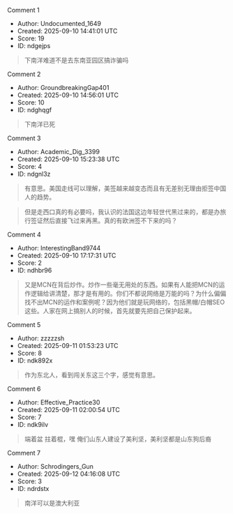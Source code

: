 Comment 1

- Author: Undocumented_1649
- Created: 2025-09-10 14:41:01 UTC
- Score: 19
- ID: ndgejps

> 下南洋难道不是去东南亚园区搞诈骗吗

Comment 2

- Author: GroundbreakingGap401
- Created: 2025-09-10 14:56:01 UTC
- Score: 10
- ID: ndghqgf

> 下南洋已死

Comment 3

- Author: Academic_Dig_3399
- Created: 2025-09-10 15:23:38 UTC
- Score: 4
- ID: ndgnl3z

> 有意思。美国走线可以理解，美签越来越变态而且有无差别无理由拒签中国人的趋势。

> 但是走西口真的有必要吗，我认识的法国这边年轻世代黑过来的，都是办旅行签证然后直接飞过来再黑。真的有欧洲签不下来的吗？

Comment 4

- Author: InterestingBand9744
- Created: 2025-09-10 17:17:31 UTC
- Score: 2
- ID: ndhbr96

> 又是MCN在背后炒作。炒作一些毫无用处的东西。如果有人能把MCN的运作逻辑给讲清楚，那才是有用的。你们不都说网络是万能的吗？为什么偏偏找不出MCN的运作和案例呢？因为他们就是玩网络的，包括黑帽/白帽SEO这些。人家在网上搞别人的时候，首先就要先把自己保护起来。

Comment 5

- Author: zzzzzsh
- Created: 2025-09-11 01:53:23 UTC
- Score: 8
- ID: ndk892x

> 作为东北人，看到闯关东这三个字，感觉有意思。

Comment 6

- Author: Effective_Practice30
- Created: 2025-09-11 02:00:54 UTC
- Score: 7
- ID: ndk9ilv

> 端着盆 拄着棍，嘿 俺们山东人建设了美利坚，美利坚都是山东狗后裔

Comment 7

- Author: Schrodingers_Gun
- Created: 2025-09-12 04:16:08 UTC
- Score: 3
- ID: ndrdstx

> 南洋可以是澳大利亚
